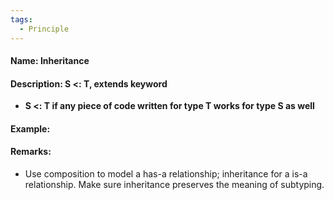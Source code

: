 ```yaml
---
tags:
  - Principle
---
```

#### Name: Inheritance

#### Description: S <: T, extends keyword
- **S <: T if any piece of code written for type T works for type S as well**
#### Example:


#### Remarks:
- Use composition to model a has-a relationship; inheritance for a is-a relationship. Make sure inheritance preserves the meaning of subtyping.

